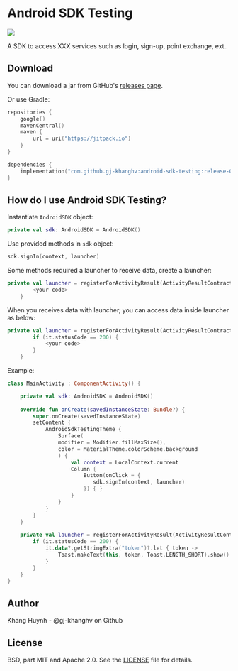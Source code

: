 # Android SDK Testing
[![](https://jitpack.io/v/gj-khanghv/android-sdk-testing.svg)](https://jitpack.io/#gj-khanghv/android-sdk-testing)

A SDK to access XXX services such as login, sign-up, point exchange, ext..
## Download
You can download a jar from GitHub's [releases page](https://github.com/gj-khanghv/android-sdk-testing/releases).

Or use Gradle:
```Kotlin
repositories {
	google()
	mavenCentral()
	maven { 
		url = uri("https://jitpack.io") 
	}
}

dependencies {
	implementation("com.github.gj-khanghv:android-sdk-testing:release-07")
}
```
## How do I use Android SDK Testing?
Instantiate `AndroidSDK` object:
```Kotlin
private val sdk: AndroidSDK = AndroidSDK()
```
Use provided methods in `sdk` object:
```Kotlin
sdk.signIn(context, launcher)
```
Some methods required a launcher to receive data, create a launcher:
```Kotlin
private val launcher = registerForActivityResult(ActivityResultContracts.StartActivityForResult()){  
        <your code>  
    }
```
When you receives data with launcher, you can access data inside launcher as below:
```Kotlin
private val launcher = registerForActivityResult(ActivityResultContracts.StartActivityForResult()){  
        if (it.statusCode == 200) {
		    <your code>
        }
    }
```
Example:
```Kotlin
class MainActivity : ComponentActivity() {  

	private val sdk: AndroidSDK = AndroidSDK()  
	
    override fun onCreate(savedInstanceState: Bundle?) {  
        super.onCreate(savedInstanceState)  
        setContent {  
            AndroidSdkTestingTheme {
                Surface(
                modifier = Modifier.fillMaxSize(), 
                color = MaterialTheme.colorScheme.background
                ) {  
                    val context = LocalContext.current  
                    Column {  
                        Button(onClick = {  
                           sdk.signIn(context, launcher)  
                        }) { }
                    }  
                }            
            }        
        }    
    }  
  
    private val launcher = registerForActivityResult(ActivityResultContracts.StartActivityForResult()){   
        if (it.statusCode == 200) {
	        it.data?.getStringExtra("token")?.let { token ->  
				Toast.makeText(this, token, Toast.LENGTH_SHORT).show()
	        } 
        } 
    }  
}
```
## Author
Khang Huynh - @gj-khanghv on Github
## License
BSD, part MIT and Apache 2.0. See the [LICENSE](https://github.com/gj-khanghv/android-sdk-testing/blob/master/LICENSE) file for details.
